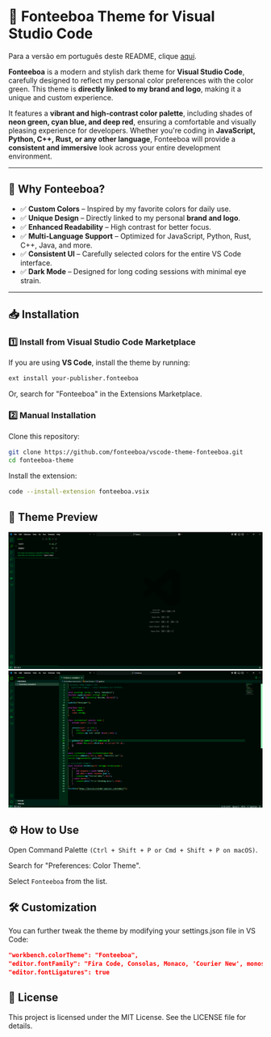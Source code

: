 # 🎨 Fonteeboa Theme for Visual Studio Code

Para a versão em português deste README, clique [aqui](README.md).

**Fonteeboa** is a modern and stylish dark theme for **Visual Studio Code**, carefully designed to reflect my personal color preferences  with the color green. This theme is **directly linked to my brand and logo**, making it a unique and custom experience.

It features a **vibrant and high-contrast color palette**, including shades of **neon green, cyan blue, and deep red**, ensuring a comfortable and visually pleasing experience for developers. Whether you're coding in **JavaScript, Python, C++, Rust, or any other language**, Fonteeboa will provide a **consistent and immersive** look across your entire development environment.

---

## 🚀 Why Fonteeboa?

- ✅ **Custom Colors** – Inspired by my favorite colors for daily use.
- ✅ **Unique Design** – Directly linked to my personal **brand and logo**.
- ✅ **Enhanced Readability** – High contrast for better focus.
- ✅ **Multi-Language Support** – Optimized for JavaScript, Python, Rust, C++, Java, and more.
- ✅ **Consistent UI** – Carefully selected colors for the entire VS Code interface.
- ✅ **Dark Mode** – Designed for long coding sessions with minimal eye strain.

---

## 📥 Installation

### 1️⃣ **Install from Visual Studio Code Marketplace**
If you are using **VS Code**, install the theme by running:
```sh
ext install your-publisher.fonteeboa
```
Or, search for "Fonteeboa" in the Extensions Marketplace.


### 2️⃣ Manual Installation

Clone this repository:
```sh
git clone https://github.com/fonteeboa/vscode-theme-fonteeboa.git
cd fonteeboa-theme
```

Install the extension:
```sh
code --install-extension fonteeboa.vsix
```

## 🎨 Theme Preview

![home](./assets/home.png)
![example](./assets/example.png)

## ⚙️ How to Use
Open Command Palette `(Ctrl + Shift + P or Cmd + Shift + P on macOS)`.

Search for "Preferences: Color Theme".

Select `Fonteeboa` from the list.
## 🛠️ Customization

You can further tweak the theme by modifying your settings.json file in VS 
Code:

```json
"workbench.colorTheme": "Fonteeboa",
"editor.fontFamily": "Fira Code, Consolas, Monaco, 'Courier New', monospace",
"editor.fontLigatures": true
```

## 📜 License
This project is licensed under the MIT License. See the LICENSE file for details.
